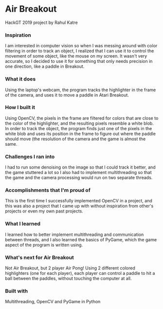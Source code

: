 # Air Breakout

HackGT 2019 project by Rahul Katre

### Inspiration

I am interested in computer vision so when I was messing around with color filtering in order to track an object, I realized that I can use it to control the movement of some object, like the mouse on my screen. It wasn't very accurate, so I decided to use it for something that only needs precision in one direction, like a paddle in Breakout.

### What it does

Using the laptop's webcam, the program tracks the highlighter in the frame of the camera, and uses it to move a paddle in Atari Breakout.

### How I built it

Using OpenCV, the pixels in the frame are filtered for colors that are close to the color of the highlighter, and the resulting pixels resemble a white blob. In order to track the object, the program finds just one of the pixels in the white blob and uses its position in the frame to figure out where the paddle should move (the resolution of the camera and the game is almost the same.

### Challenges I ran into

I had to run some denoising on the image so that I could track it better, and the game stuttered a lot so I also had to implement multithreading so that the game and the camera processing would run on two separate threads.

### Accomplishments that I'm proud of

This is the first time I successfully implemented OpenCV in a project, and this was also a project that I came up with without inspiration from other's projects or even my own past projects.

### What I learned

I learned how to better implement multithreading and communication between threads, and I also learned the basics of PyGame, which the game aspect of the program is written using.

### What's next for Air Breakout

Not Air Breakout, but 2 player Air Pong! Using 2 different colored highlighters (one for each player), each player can control a paddle to hit a ball between the paddles, without touching the computer at all.

### Built with

Multithreading, OpenCV and PyGame in Python
